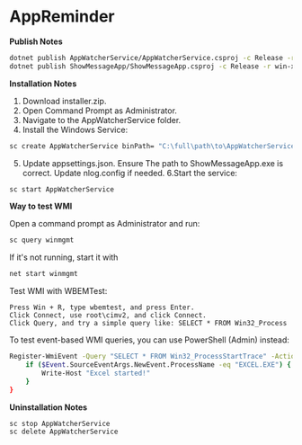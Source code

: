 # AppReminder

**Publish Notes**
```bash
dotnet publish AppWatcherService/AppWatcherService.csproj -c Release -r win-x64 --self-contained true --source "https://api.nuget.org/v3/index.json" -o ./publish/AppWatcherService
dotnet publish ShowMessageApp/ShowMessageApp.csproj -c Release -r win-x64 --self-contained true --source "https://api.nuget.org/v3/index.json" -o ./publish/ShowMessageApp
```

**Installation Notes**
1. Download installer.zip.
2. Open Command Prompt as Administrator.
3. Navigate to the AppWatcherService folder.
4. Install the Windows Service:
```bash
sc create AppWatcherService binPath= "C:\full\path\to\AppWatcherService\AppWatcherService.exe"
```

5. Update appsettings.json. Ensure The path to ShowMessageApp.exe is correct. Update nlog.config if needed.
6.Start the service:
```bash
sc start AppWatcherService
```

**Way to test WMI**

Open a command prompt as Administrator and run:
```bash
sc query winmgmt
```

If it's not running, start it with
```bash
net start winmgmt
```

Test WMI with WBEMTest:

    Press Win + R, type wbemtest, and press Enter.
    Click Connect, use root\cimv2, and click Connect.
    Click Query, and try a simple query like: SELECT * FROM Win32_Process

To test event-based WMI queries, you can use PowerShell (Admin) instead:
```bash
Register-WmiEvent -Query "SELECT * FROM Win32_ProcessStartTrace" -Action {
    if ($Event.SourceEventArgs.NewEvent.ProcessName -eq "EXCEL.EXE") {
        Write-Host "Excel started!"
    }
}
```


**Uninstallation Notes**
```bash
sc stop AppWatcherService
sc delete AppWatcherService
```
